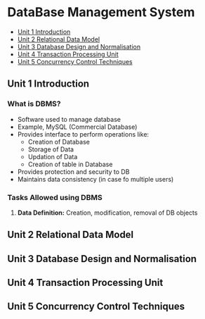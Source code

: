 # DataBase Management System

- [Unit 1 Introduction](./README.md/#unit-1-introduction)
- [Unit 2 Relational Data Model](./README.md#unit-2-:-relational-data-model)
- [Unit 3 Database Design and Normalisation](./README.md#unit-3-database-design-and-normalisation)
- [Unit 4 Transaction Processing Unit](./README.md#unit-4-transaction-processing-unit)
- [Unit 5 Concurrency Control Techniques](./README.md#unit-5-concurrency-control-techniques)

## Unit 1 Introduction

### What is DBMS?

- Software used to manage database
- Example, MySQL (Commercial Database)
- Provides interface to perform operations like:
  - Creation of Database
  - Storage of Data
  - Updation of Data
  - Creation of table in Database
- Provides protection and security to DB
- Maintains data consistency (in case fo multiple users)

### Tasks Allowed using DBMS

1. **Data Definition:** Creation, modification, removal of DB objects

## Unit 2 Relational Data Model

## Unit 3 Database Design and Normalisation

## Unit 4 Transaction Processing Unit

## Unit 5 Concurrency Control Techniques
